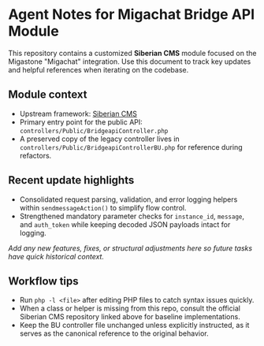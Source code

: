 # Agent Notes for Migachat Bridge API Module

This repository contains a customized **Siberian CMS** module focused on the Migastone "Migachat" integration.
Use this document to track key updates and helpful references when iterating on the codebase.

## Module context
- Upstream framework: [Siberian CMS](https://github.com/Xtraball/Siberian.git)
- Primary entry point for the public API: `controllers/Public/BridgeapiController.php`
- A preserved copy of the legacy controller lives in `controllers/Public/BridgeapiControllerBU.php` for reference during refactors.

## Recent update highlights
- Consolidated request parsing, validation, and error logging helpers within `sendmessageAction()` to simplify flow control.
- Strengthened mandatory parameter checks for `instance_id`, `message`, and `auth_token` while keeping decoded JSON payloads intact for logging.

_Add any new features, fixes, or structural adjustments here so future tasks have quick historical context._

## Workflow tips
- Run `php -l <file>` after editing PHP files to catch syntax issues quickly.
- When a class or helper is missing from this repo, consult the official Siberian CMS repository linked above for baseline implementations.
- Keep the BU controller file unchanged unless explicitly instructed, as it serves as the canonical reference to the original behavior.
